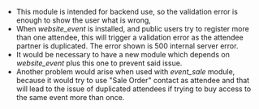 - This module is intended for backend use, so the validation error is
  enough to show the user what is wrong,
- When *website_event* is installed, and public users try to register
  more than one attendee, this will trigger a validation error as the
  attendee partner is duplicated. The error shown is 500 internal server
  error.
- It would be necessary to have a new module which depends on
  *website_event* plus this one to prevent said issue.
- Another problem would arise when used with *event_sale* module,
  because it would try to use "Sale Order" contact as attendee and that
  will lead to the issue of duplicated attendees if trying to buy access
  to the same event more than once.
